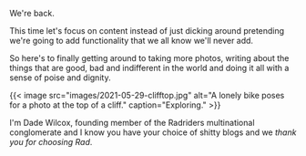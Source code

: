 We're back.

This time let's focus on content instead of just dicking around pretending we're going to add functionality that we all know we'll never add.

So here's to finally getting around to taking more photos, writing about the things that are good, bad and indifferent in the world and doing it all with a sense of poise and dignity.

{{< image src="images/2021-05-29-clifftop.jpg" alt="A lonely bike poses for a photo at the top of a cliff." caption="Exploring." >}}

I'm Dade Wilcox, founding member of the Radriders multinational conglomerate and I know you have your choice of shitty blogs and we *thank you for choosing Rad*.

